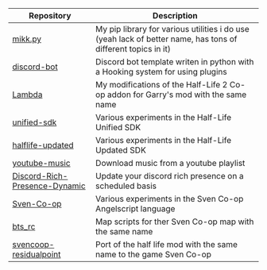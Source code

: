 | Repository | Description |
|---|---|
| [mikk.py](https://github.com/Mikk155/mikk) | My pip library for various utilities i do use (yeah lack of better name, has tons of different topics in it) |
| [discord-bot](https://github.com/Mikk155/discord-bot) | Discord bot template writen in python with a Hooking system for using plugins |
| [Lambda](https://github.com/Mikk155/Lambda) | My modifications of the Half-Life 2 Co-op addon for Garry's mod with the same name |
| [unified-sdk](https://github.com/Mikk155/halflife-unified-sdk) | Various experiments in the Half-Life Unified SDK |
| [halflife-updated](https://github.com/Mikk155/halflife-updated) | Various experiments in the Half-Life Updated SDK |
| [youtube-music](https://github.com/Mikk155/youtube-music) | Download music from a youtube playlist |
| [Discord-Rich-Presence-Dynamic](https://github.com/Mikk155/Discord-Rich-Presence-Dynamic) | Update your discord rich presence on a scheduled basis |
| [Sven-Co-op](https://github.com/Mikk155/Sven-Co-op) | Various experiments in the Sven Co-op Angelscript language |
| [bts_rc](https://github.com/Mikk155/bts_rc) | Map scripts for ther Sven Co-op map with the same name |
| [svencoop-residualpoint](https://github.com/Mikk155/svencoop-residualpoint) | Port of the half life mod with the same name to the game Sven Co-op |
